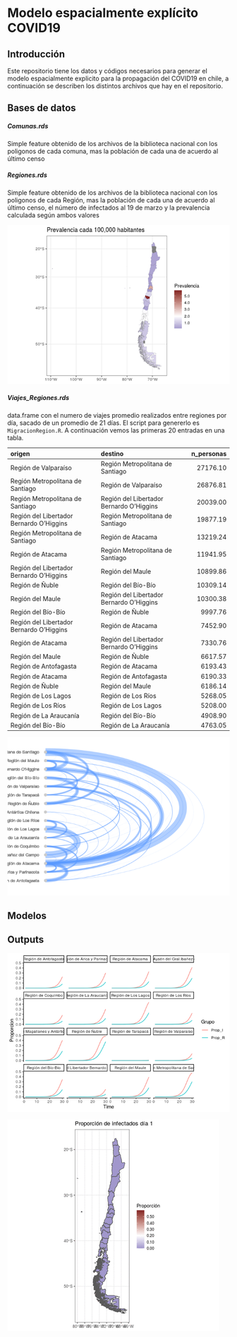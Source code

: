 Modelo espacialmente explícito COVID19
================

## Introducción

Este repositorio tiene los datos y códigos necesarios para generar el
modelo espacialmente explicito para la propagación del COVID19 en chile,
a continuación se describen los distintos archivos que hay en el
repositorio.

## Bases de datos

##### Comunas.rds

Simple feature obtenido de los archivos de la biblioteca nacional con
los poligonos de cada comuna, mas la población de cada una de acuerdo al
último censo

##### Regiones.rds

Simple feature obtenido de los archivos de la biblioteca nacional con
los poligonos de cada Región, mas la población de cada una de acuerdo al
último censo, el número de infectados al 19 de marzo y la prevalencia
calculada según ambos valores

![](README_files/figure-gfm/Mapa-1.png)<!-- -->

##### Viajes\_Regiones.rds

data.frame con el numero de viajes promedio realizados entre regiones
por día, sacado de un promedio de 21 días. El script para genererlo es
`MigracionRegion.R`. A continuación vemos las primeras 20 entradas en
una
tabla.

| origen                                   | destino                                  | n\_personas |
| :--------------------------------------- | :--------------------------------------- | ----------: |
| Región de Valparaíso                     | Región Metropolitana de Santiago         |    27176.10 |
| Región Metropolitana de Santiago         | Región de Valparaíso                     |    26876.81 |
| Región Metropolitana de Santiago         | Región del Libertador Bernardo O’Higgins |    20039.00 |
| Región del Libertador Bernardo O’Higgins | Región Metropolitana de Santiago         |    19877.19 |
| Región Metropolitana de Santiago         | Región de Atacama                        |    13219.24 |
| Región de Atacama                        | Región Metropolitana de Santiago         |    11941.95 |
| Región del Libertador Bernardo O’Higgins | Región del Maule                         |    10899.86 |
| Región de Ñuble                          | Región del Bío-Bío                       |    10309.14 |
| Región del Maule                         | Región del Libertador Bernardo O’Higgins |    10300.38 |
| Región del Bío-Bío                       | Región de Ñuble                          |     9997.76 |
| Región del Libertador Bernardo O’Higgins | Región de Atacama                        |     7452.90 |
| Región de Atacama                        | Región del Libertador Bernardo O’Higgins |     7330.76 |
| Región del Maule                         | Región de Ñuble                          |     6617.57 |
| Región de Antofagasta                    | Región de Atacama                        |     6193.43 |
| Región de Atacama                        | Región de Antofagasta                    |     6190.33 |
| Región de Ñuble                          | Región del Maule                         |     6186.14 |
| Región de Los Lagos                      | Región de Los Ríos                       |     5268.05 |
| Región de Los Ríos                       | Región de Los Lagos                      |     5208.00 |
| Región de La Araucanía                   | Región del Bío-Bío                       |     4908.90 |
| Región del Bío-Bío                       | Región de La Araucanía                   |     4763.05 |

![](README_files/figure-gfm/red-1.png)<!-- -->

## Modelos

## Outputs

![](README_files/figure-gfm/unnamed-chunk-1-1.png)<!-- -->

![](Test2.gif)<!-- -->
